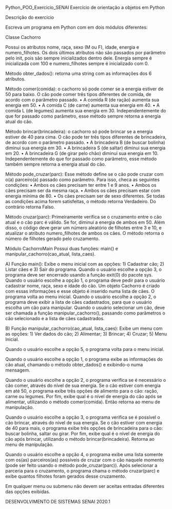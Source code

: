 Python_POO_Exercicio_SENAI
Exercício de orientação a objetos em Python

Descrição do exercício

Escreva um programa em Python com em dois módulos diferentes:

Classe Cachorro

Possui os atributos nome, raça, sexo (M ou F), idade, energia e numero_filhotes. Os dois últimos atributos não são passados por parâmetro pelo init, pois são sempre inicializados dentro dele. Energia sempre é inicializada com 100 e numero_filhotes sempre é inicializado com 0.

Método obter_dados(): retorna uma string com as informações dos 6 atributos.

Método comer(comida): o cachorro só pode comer se a energia estiver de 50 para baixo. O cão pode comer três tipos diferentes de comida, de acordo com o parâmetro passado. • A comida R (de ração) aumenta sua energia em 50. • A comida C (de carne) aumenta sua energia em 40. • A comida L (de legumes) aumenta sua energia em 30. Independentemente do que for passado como parâmetro, esse método sempre retorna a energia atual do cão.

Método brincar(brincadeira): o cachorro só pode brincar se a energia estiver de 40 para cima. O cão pode ter três tipos diferentes de brincadeira, de acordo com o parâmetro passado. • A brincadeira B (de buscar bolinha) diminui sua energia em 30. • A brincadeira S (de saltar) diminui sua energia em 20. • A brincadeira G (de girar pelo chão) diminui sua energia em 10. Independentemente do que for passado como parâmetro, esse método também sempre retorna a energia atual do cão.

Método pode_cruzar(parc): Esse método define se o cão pode cruzar com o(a) parceiro(a) passado como parâmetro. Para isso, checa as seguintes condições: • Ambos os cães precisam ter entre 1 e 9 anos. • Ambos os cães precisam ser da mesma raça. • Ambos os cães precisam estar com energia mínima de 80. • Os cães precisam ser de sexo diferentes. Se todas as condições acima forem satisfeitas, o método retorna Verdadeiro. Do contrário retorna Falso.

Método cruzar(parc): Primeiramente verifica se o cruzamento entre o cão atual e o cão parc é válido. Se for, diminui a energia de ambos em 50. Além disso, o código deve gerar um número aleatório de filhotes entre 3 e 10, e atualizar o atributo numero_filhotes de ambos os cães. O método retorna o número de filhotes gerado pelo cruzamento.

Módulo CachorroMain Possui duas funções: main() e manipular_cachorro(cao_atual, lista_caes).

A) Função main(): Exibe o menu inicial com as opções: 1) Cadastrar cão; 2) Listar cães e 3) Sair do programa. Quando o usuário escolhe a opção 3, o programa deve ser encerrado usando a função exit(0) do pacote sys. Quando o usuário escolhe a opção 1, o programa deve pedir para o usuário cadastrar nome, raça, sexo e idade do cão. Um objeto Cachorro é criado com essas informações e esse objeto é inserido numa lista de cães. O programa volta ao menu inicial. Quando o usuário escolhe a opção 2, o programa deve exibir a lista de cães cadastrados, para que o usuário escolha um cão para manipular. Quando o usuário selecionar um cão, deve ser chamada a função manipular_cachorro(), passando como parâmetros o cão selecionado e a lista de cães cadastrados.

B) Função manipular_cachorro(cao_atual, lista_caes): Exibe um menu com as opções: 1) Ver dados do cão; 2) Alimentar; 3) Brincar; 4) Cruzar; 5) Menu Inicial.

Quando o usuário escolhe a opção 5, o programa volta para o menu inicial.

Quando o usuário escolhe a opção 1, o programa exibe as informações do cão atual, chamando o método obter_dados() e exibindo-o numa mensagem.

Quando o usuário escolhe a opção 2, o programa verifica se é necessário o cão comer, através do nível de sua energia. Se o cão estiver com energia em até 50, o programa exibe três opções de alimento para o cão: ração, carne ou legumes. Por fim, exibe qual é o nível de energia do cão após se alimentar, utilizando o método comer(comida). Então retorna ao menu de manipulação.

Quando o usuário escolhe a opção 3, o programa verifica se é possível o cão brincar, através do nível de sua energia. Se o cão estiver com energia de 40 para mais, o programa exibe três opções de brincadeira para o cão: buscar bolinha, saltar ou girar. Por fim, exibe qual é o nível de energia do cão após brincar, utilizando o método brincar(brincadeira). Retorna ao menu de manipulação.

Quando o usuário escolhe a opção 4, o programa exibe uma lista somente com os(as) parceiros(as) possíveis de cruzar com o cão naquele momento (pode ser feito usando o método pode_cruzar(parc)). Após selecionar a parceria para o cruzamento, o programa chama o método cruzar(parc) e exibe quantos filhotes foram gerados desse cruzamento.

Em qualquer menu ou submenu não devem ser aceitas entradas diferentes das opções exibidas.

DESENVOLVIMENTO DE SISTEMAS SENAI 2020.1
 
